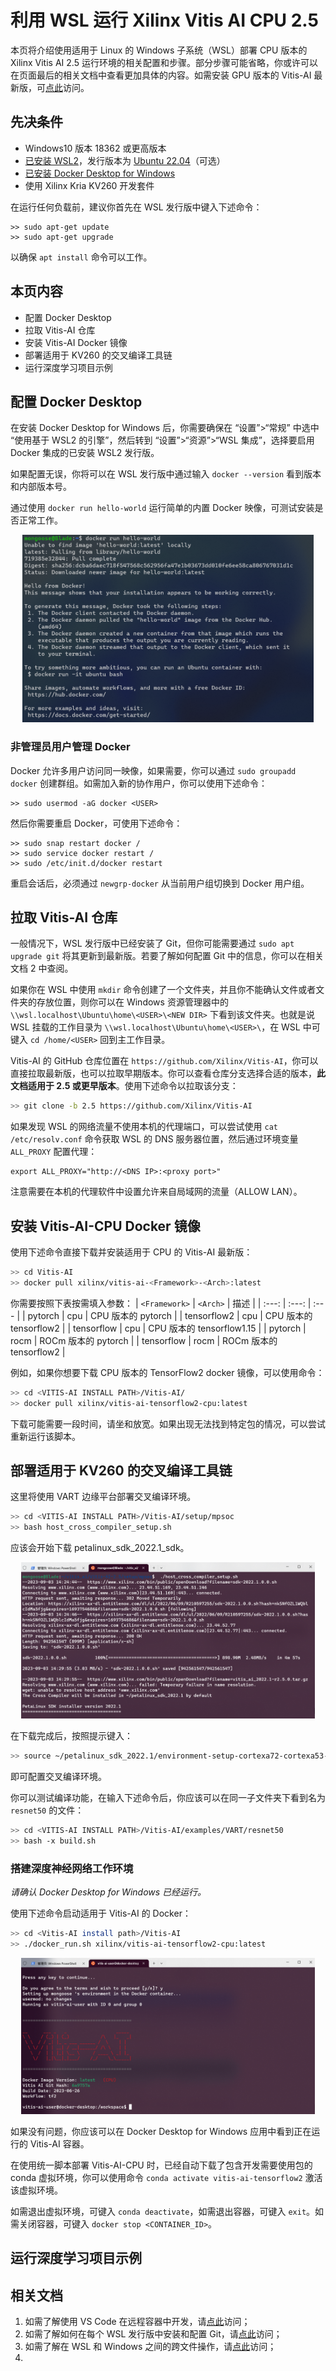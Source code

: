 # 利用 WSL 运行 Xilinx Vitis AI CPU 2.5

本页将介绍使用适用于 Linux 的 Windows 子系统（WSL）部署 CPU 版本的 Xilinx Vitis AI 2.5 运行环境的相关配置和步骤。部分步骤可能省略，你或许可以在页面最后的相关文档中查看更加具体的内容。如需安装 GPU 版本的 Vitis-AI 最新版，可[点此](https://github.com/MongooseOrion/Senses/blob/main/develop_on_Windows/vitis_ai.md)访问。

## 先决条件

  * Windows10 版本 18362 或更高版本
  * [已安装 WSL2](https://github.com/MongooseOrion/Senses/blob/main/develop_on_Windows/WSL.md)，发行版本为 [Ubuntu 22.04](https://www.microsoft.com/store/productid/9PDXGNCFSCZV?ocid=pdpshare)（可选）
  * [已安装 Docker Desktop for Windows](https://docs.docker.com/desktop/wsl/#download)
  * 使用 Xilinx Kria KV260 开发套件

在运行任何负载前，建议你首先在 WSL 发行版中键入下述命令：
```
>> sudo apt-get update
>> sudo apt-get upgrade
```
以确保 `apt install` 命令可以工作。

## 本页内容

  * 配置 Docker Desktop
  * 拉取 Vitis-AI 仓库
  * 安装 Vitis-AI Docker 镜像
  * 部署适用于 KV260 的交叉编译工具链
  * 运行深度学习项目示例

## 配置 Docker Desktop

在安装 Docker Desktop for Windows 后，你需要确保在 “设置”>“常规” 中选中 “使用基于 WSL2 的引擎”，然后转到 “设置”>“资源”>“WSL 集成”，选择要启用 Docker 集成的已安装 WSL2 发行版。

如果配置无误，你将可以在 WSL 发行版中通过输入 `docker --version` 看到版本和内部版本号。

通过使用 `docker run hello-world` 运行简单的内置 Docker 映像，可测试安装是否正常工作。

<div align='center'><img src = '../Picture\vit\屏幕截图 2023-08-31 142420.png' height='300' title='运行 Hello world Docker 映像应该出现的结果'></div>

### 非管理员用户管理 Docker

Docker 允许多用户访问同一映像，如果需要，你可以通过 `sudo groupadd docker` 创建群组。如需加入新的协作用户，你可以使用下述命令：
```
>> sudo usermod -aG docker <USER>
```
然后你需要重启 Docker，可使用下述命令：
```
>> sudo snap restart docker /
>> sudo service docker restart /
>> sudo /etc/init.d/docker restart
```
重启会话后，必须通过 `newgrp-docker` 从当前用户组切换到 Docker 用户组。

## 拉取 Vitis-AI 仓库

一般情况下，WSL 发行版中已经安装了 Git，但你可能需要通过 `sudo apt upgrade git` 将其更新到最新版。若要了解如何配置 Git 中的信息，你可以在相关文档 2 中查阅。

如果你在 WSL 中使用 `mkdir` 命令创建了一个文件夹，并且你不能确认文件或者文件夹的存放位置，则你可以在 Windows 资源管理器中的 `\\wsl.localhost\Ubuntu\home\<USER>\<NEW DIR>` 下看到该文件夹。也就是说 WSL 挂载的工作目录为 `\\wsl.localhost\Ubuntu\home\<USER>\`，在 WSL 中可键入 `cd /home/<USER>` 回到主工作目录。

Vitis-AI 的 GitHub 仓库位置在 `https://github.com/Xilinx/Vitis-AI`，你可以直接拉取最新版，也可以拉取早期版本。你可以查看仓库分支选择合适的版本，**此文档适用于 2.5 或更早版本**。使用下述命令以拉取该分支：

```bash
>> git clone -b 2.5 https://github.com/Xilinx/Vitis-AI
```

如果发现 WSL 的网络流量不使用本机的代理端口，可以尝试使用 `cat /etc/resolv.conf` 命令获取 WSL 的 DNS 服务器位置，然后通过环境变量 `ALL_PROXY` 配置代理：
```
export ALL_PROXY="http://<DNS IP>:<proxy port>"
```
注意需要在本机的代理软件中设置允许来自局域网的流量（ALLOW LAN）。

## 安装 Vitis-AI-CPU Docker 镜像

使用下述命令直接下载并安装适用于 CPU 的 Vitis-AI 最新版：
```bash
>> cd Vitis-AI
>> docker pull xilinx/vitis-ai-<Framework>-<Arch>:latest
```

你需要按照下表按需填入参数：
| `<Framework>` | `<Arch>` | 描述 |
| :---: | :---: | :--- |
| pytorch | cpu | CPU 版本的 pytorch |
| tensorflow2 | cpu | CPU 版本的 tensorflow2 |
| tensorflow | cpu | CPU 版本的 tensorflow1.15 |
| pytorch | rocm | ROCm 版本的 pytorch |
| tensorflow | rocm | ROCm 版本的 tensorflow2 |

例如，如果你想要下载 CPU 版本的 TensorFlow2 docker 镜像，可以使用命令：
```bash
>> cd <VITIS-AI INSTALL PATH>/Vitis-AI/
>> docker pull xilinx/vitis-ai-tensorflow2-cpu:latest
```

下载可能需要一段时间，请坐和放宽。如果出现无法找到特定包的情况，可以尝试重新运行该脚本。

## 部署适用于 KV260 的交叉编译工具链

这里将使用 VART 边缘平台部署交叉编译环境。
```bash
>> cd <VITIS-AI INSTALL PATH>/Vitis-AI/setup/mpsoc
>> bash host_cross_compiler_setup.sh
```

应该会开始下载 petalinux_sdk_2022.1_sdk。

<div align='center'><img src='../Picture\vit\屏幕截图 2023-09-03 145630.png' height='250'></div>

在下载完成后，按照提示键入：
```bash
>> source ~/petalinux_sdk_2022.1/environment-setup-cortexa72-cortexa53-xilinx-linux
```
即可配置交叉编译环境。

你可以测试编译功能，在输入下述命令后，你应该可以在同一子文件夹下看到名为 `resnet50` 的文件：
```bash
>> cd <VITIS-AI INSTALL PATH>/Vitis-AI/examples/VART/resnet50
>> bash -x build.sh
```

### 搭建深度神经网络工作环境

*请确认 Docker Desktop for Windows 已经运行。*

使用下述命令启动适用于 Vitis-AI 的 Docker：
```bash
>> cd <Vitis-AI install path>/Vitis-AI
>> ./docker_run.sh xilinx/vitis-ai-tensorflow2-cpu:latest
```

<div align='center'><img src='../Picture\vit\屏幕截图 2023-09-03 183820.png' height='250'></div>

如果没有问题，你应该可以在 Docker Desktop for Windows 应用中看到正在运行的 Vitis-AI 容器。

在使用统一脚本部署 Vitis-AI-CPU 时，已经自动下载了包含开发需要使用包的 conda 虚拟环境，你可以使用命令 `conda activate vitis-ai-tensorflow2` 激活该虚拟环境。

如需退出虚拟环境，可键入 `conda deactivate`，如需退出容器，可键入 `exit`。如需关闭容器，可键入 `docker stop <CONTAINER_ID>`。

## 运行深度学习项目示例



## 相关文档

  1. 如需了解使用 VS Code 在远程容器中开发，请[点此](https://learn.microsoft.com/zh-cn/windows/wsl/tutorials/wsl-containers)访问；
  2. 如需了解如何在每个 WSL 发行版中安装和配置 Git，请[点此](https://learn.microsoft.com/zh-cn/windows/wsl/tutorials/wsl-git)访问；
  3. 如需了解在 WSL 和 Windows 之间的跨文件操作，请[点此](https://learn.microsoft.com/zh-cn/windows/wsl/filesystems)访问；
  4. 